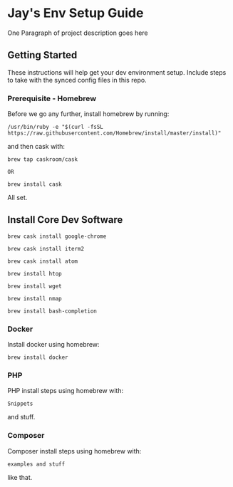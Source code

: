 # Jay's Env Setup Guide

One Paragraph of project description goes here

## Getting Started

These instructions will help get your dev environment setup. Include steps to take with the synced config files in this repo.

### Prerequisite - Homebrew

Before we go any further, install homebrew by running:

```
/usr/bin/ruby -e "$(curl -fsSL https://raw.githubusercontent.com/Homebrew/install/master/install)"
```

and then cask with:

```
brew tap caskroom/cask

OR

brew install cask
```

All set.

## Install Core Dev Software

```
brew cask install google-chrome
```

```
brew cask install iterm2
```

```
brew cask install atom
```

```
brew install htop
```

```
brew install wget
```

```
brew install nmap
```

```
brew install bash-completion
```

### Docker

Install docker using homebrew:

```
brew install docker
```

### PHP

PHP install steps using homebrew with:

```
Snippets
```

and stuff.

### Composer

Composer install steps using homebrew with:

```
examples and stuff
```

like that.
